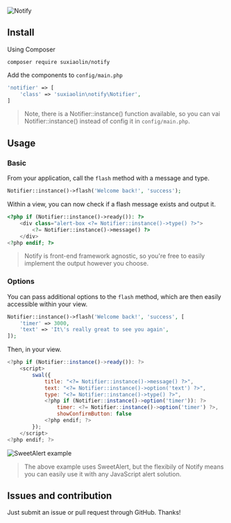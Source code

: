 ![Notify](https://cloud.githubusercontent.com/assets/4076198/11322733/a1707e72-9134-11e5-98aa-bf90b8577039.png)

## Install

Using Composer

```
composer require suxiaolin/notify
```

Add the components to `config/main.php`

```php
'notifier' => [
	'class' => 'suxiaolin\notify\Notifier',
]
```

> Note, there is a Notifier::instance() function available, so you can vai Notifier::instance() instead of config it in `config/main.php`.

## Usage

### Basic

From your application, call the `flash` method with a message and type.

```php
Notifier::instance()->flash('Welcome back!', 'success');
```

Within a view, you can now check if a flash message exists and output it.

```php
<?php if (Notifier::instance()->ready()): ?>
    <div class="alert-box <?= Notifier::instance()->type() ?>">
        <?= Notifier::instance()->message() ?>
    </div>
<?php endif; ?>
```
> Notify is front-end framework agnostic, so you're free to easily implement the output however you choose.

### Options

You can pass additional options to the `flash` method, which are then easily accessible within your view.

```php
Notifier::instance()->flash('Welcome back!', 'success', [
    'timer' => 3000,
    'text' => 'It\'s really great to see you again',
]);
```

Then, in your view.

```javascript
<?php if (Notifier::instance()->ready()): ?>
    <script>
        swal({
            title: "<?= Notifier::instance()->message() ?>",
            text: "<?= Notifier::instance()->option('text') ?>",
            type: "<?= Notifier::instance()->type() ?>",
            <?php if (Notifier::instance()->option('timer')): ?>
                timer: <?= Notifier::instance()->option('timer') ?>,
                showConfirmButton: false
            <?php endif; ?>
        });
    </script>
<?php endif; ?>
```

![SweetAlert example](https://s3.amazonaws.com/s3.codecourse.com/github/notify/swal-example.png)

> The above example uses SweetAlert, but the flexibily of Notify means you can easily use it with any JavaScript alert solution.

## Issues and contribution

Just submit an issue or pull request through GitHub. Thanks!
